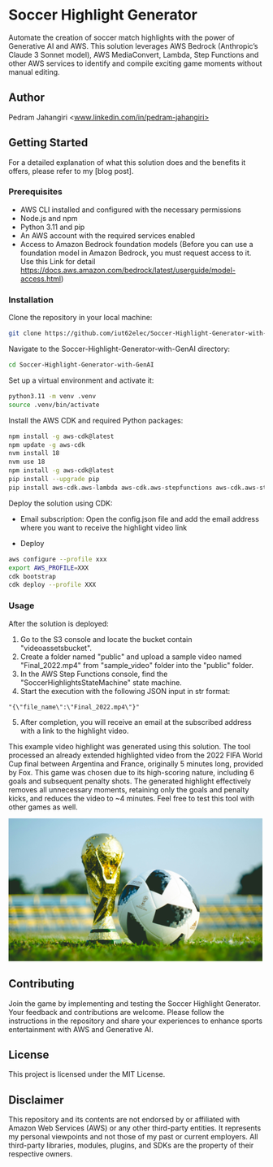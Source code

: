
# Soccer Highlight Generator

Automate the creation of soccer match highlights with the power of Generative AI and AWS. This solution leverages AWS Bedrock (Anthropic’s Claude 3 Sonnet model), AWS MediaConvert, Lambda, Step Functions and other AWS services to identify and compile exciting game moments without manual editing.

## Author

Pedram Jahangiri <www.linkedin.com/in/pedram-jahangiri>

## Getting Started

For a detailed explanation of what this solution does and the benefits it offers, please refer to my [blog post].

### Prerequisites

- AWS CLI installed and configured with the necessary permissions
- Node.js and npm
- Python 3.11 and pip
- An AWS account with the required services enabled
- Access to Amazon Bedrock foundation models (Before you can use a foundation model in Amazon Bedrock, you must request access to it. Use this Link for detail <https://docs.aws.amazon.com/bedrock/latest/userguide/model-access.html>)

### Installation

Clone the repository in your local machine:

```bash
git clone https://github.com/iut62elec/Soccer-Highlight-Generator-with-GenAI.git
```


Navigate to the Soccer-Highlight-Generator-with-GenAI directory:

```bash
cd Soccer-Highlight-Generator-with-GenAI
```

Set up a virtual environment and activate it:

```bash
python3.11 -m venv .venv
source .venv/bin/activate
```

Install the AWS CDK and required Python packages:

```bash
npm install -g aws-cdk@latest
npm update -g aws-cdk
nvm install 18
nvm use 18
npm install -g aws-cdk@latest
pip install --upgrade pip
pip install aws-cdk.aws-lambda aws-cdk.aws-stepfunctions aws-cdk.aws-stepfunctions-tasks aws-cdk.aws-cloudfront aws_cdk.aws_cloudfront_origins aws-cdk.aws-s3-deployment
```

Deploy the solution using CDK:

- Email subscription: Open the config.json file and add the email address where you want to receive the highlight video link

- Deploy

```bash
aws configure --profile xxx
export AWS_PROFILE=XXX
cdk bootstrap
cdk deploy --profile XXX
```

### Usage

After the solution is deployed:

1. Go to the S3 console and locate the bucket contain "videoassetsbucket".
2. Create a folder named "public" and upload a sample video named "Final_2022.mp4" from "sample_video" folder into the "public" folder.
3. In the AWS Step Functions console, find the "SoccerHighlightsStateMachine" state machine.
4. Start the execution with the following JSON input in str format:

```
"{\"file_name\":\"Final_2022.mp4\"}"
```
5. After completion, you will receive an email at the subscribed address with a link to the highlight video.


This example video highlight was generated using this solution. The tool processed an already extended highlighted video from the 2022 FIFA World Cup final between Argentina and France, originally 5 minutes long, provided by Fox. This game was chosen due to its high-scoring nature, including 6 goals and subsequent penalty shots. The generated highlight effectively removes all unnecessary moments, retaining only the goals and penalty kicks, and reduces the video to ~4 minutes. Feel free to test this tool with other games as well.


<a href="https://vimeo.com/935254589?share=copy">
    <img src="./sample_video/cover.jpg" alt="Watch the video" width="500"/>
</a>

## Contributing

Join the game by implementing and testing the Soccer Highlight Generator. Your feedback and contributions are welcome. Please follow the instructions in the repository and share your experiences to enhance sports entertainment with AWS and Generative AI.

## License

This project is licensed under the MIT License.

## Disclaimer

This repository and its contents are not endorsed by or affiliated with Amazon Web Services (AWS) or any other third-party entities. It represents my personal viewpoints and not those of my past or current employers. All third-party libraries, modules, plugins, and SDKs are the property of their respective owners.


